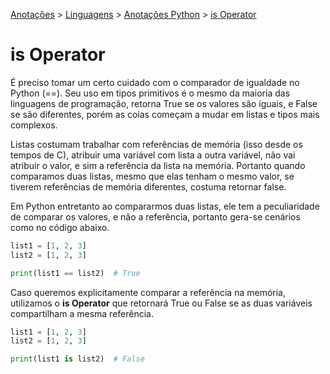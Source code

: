 <link rel="stylesheet" type="text/css" href="../../CSS/dark-theme.css">

[Anotações](../) > [Linguagens](../Index.md) > [Anotações Python](./Python.md) > [is Operator](./isOperator.md)

# is Operator
É preciso tomar um certo cuidado com o comparador de igualdade no Python (==). Seu uso em tipos primitivos é o mesmo da maioria das linguagens de programação, retorna True se os valores são iguais, e False se são diferentes, porém as coias começam a mudar em listas e tipos mais complexos.

Listas costumam trabalhar com referências de memória (isso desde os tempos de C), atribuir uma variável com lista a outra variável, não vai atribuir o valor, e sim a referência da lista na memória. Portanto quando comparamos duas listas, mesmo que elas tenham o mesmo valor, se tiverem referências de memória diferentes, costuma retornar false.

Em Python entretanto ao compararmos duas listas, ele tem a peculiaridade de comparar os valores, e não a referência, portanto gera-se cenários como no código abaixo.

```python
list1 = [1, 2, 3]
list2 = [1, 2, 3]

print(list1 == list2)  # True
```

Caso queremos explicitamente comparar a referência na memória, utilizamos o **is Operator** que retornará True ou False se as duas variáveis compartilham a mesma referência.

```python
list1 = [1, 2, 3]
list2 = [1, 2, 3]

print(list1 is list2)  # False
```
